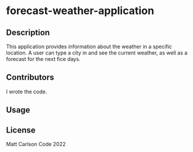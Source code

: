 # forecast-weather-application

## Description
This application provides information about the weather in a specific location.  A user can type a city in and see the current weather, as well as a forecast for the next fice days.  

## Contributors
I wrote the code.

## Usage

## License
Matt Carlson Code 2022